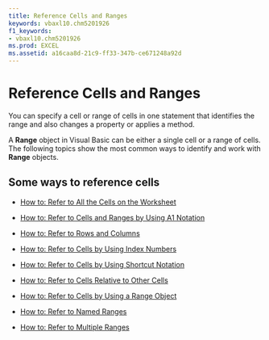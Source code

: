 ```yaml
---
title: Reference Cells and Ranges
keywords: vbaxl10.chm5201926
f1_keywords:
- vbaxl10.chm5201926
ms.prod: EXCEL
ms.assetid: a16caa8d-21c9-ff33-347b-ce671248a92d
---
```



# Reference Cells and Ranges

You can specify a cell or range of cells in one statement that identifies the range and also changes a property or applies a method.

A  **Range** object in Visual Basic can be either a single cell or a range of cells. The following topics show the most common ways to identify and work with **Range** objects.

## Some ways to reference cells


-  [How to: Refer to All the Cells on the Worksheet](refer-to-all-the-cells-on-the-worksheet.md)
    
-  [How to: Refer to Cells and Ranges by Using A1 Notation](refer-to-cells-and-ranges-by-using-a1-notation.md)
    
-  [How to: Refer to Rows and Columns](refer-to-rows-and-columns.md)
    
-  [How to: Refer to Cells by Using Index Numbers](refer-to-cells-by-using-index-numbers.md)
    
-  [How to: Refer to Cells by Using Shortcut Notation](refer-to-cells-by-using-shortcut-notation.md)
    
-  [How to: Refer to Cells Relative to Other Cells](refer-to-cells-relative-to-other-cells.md)
    
-  [How to: Refer to Cells by Using a Range Object](refer-to-cells-by-using-a-range-object.md)
    
-  [How to: Refer to Named Ranges](refer-to-named-ranges.md)
    
-  [How to: Refer to Multiple Ranges](refer-to-multiple-ranges.md)
    

